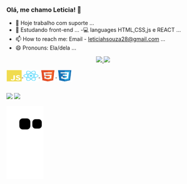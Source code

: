 ### Olá, me chamo Leticia! 👋

- 💼 Hoje trabalho com suporte ...
- 📝 Estudando front-end ...
-💻  languages HTML,CSS,js e REACT ...
- 📫 How to reach me: Email - leticiahsouza28@gmail.com ...
- 😄 Pronouns: Ela/dela ...

<div align="center">
  <a href="https://github.com/leticiaholanda1">
  <img height="180em" src="https://github-readme-stats.vercel.app/api?username=leticiaholanda1&show_icons=true&theme=tokyonight&include_all_commits=true&count_private=true"/>
  <img height="180em" src="https://github-readme-stats.vercel.app/api/top-langs/?username=leticiaholanda1&layout=compact&langs_count=7&theme=tokyonight"/>
</div>

<div style="display: inline_block"><br>
  <img align="center" alt="Rafa-Js" height="30" width="40" src="https://raw.githubusercontent.com/devicons/devicon/master/icons/javascript/javascript-plain.svg">
  <img align="center" alt="Rafa-React" height="30" width="40" src="https://raw.githubusercontent.com/devicons/devicon/master/icons/react/react-original.svg">
  <img align="center" alt="Rafa-HTML" height="30" width="40" src="https://raw.githubusercontent.com/devicons/devicon/master/icons/html5/html5-original.svg">
  <img align="center" alt="Rafa-CSS" height="30" width="40" src="https://raw.githubusercontent.com/devicons/devicon/master/icons/css3/css3-original.svg">
</div>

 ##
 
<div>  
  <a href = "mailto:leticiahsouza28@gmail.com"><img src="https://img.shields.io/badge/-Gmail-%23333?style=for-the-badge&logo=gmail&logoColor=white" target="_blank"></a>
  <a href="https://www.linkedin.com/in/https://www.linkedin.com/in/leticia-holanda-de-souza-dev/" target="_blank"><img src="https://img.shields.io/badge/-LinkedIn-%230077B5?style=for-the-badge&logo=linkedin&logoColor=white" target="_blank"></a> 
 
  ![Snake animation](https://github.com/leticiaholanda1/leticiaholanda1/blob/output/github-contribution-grid-snake.svg)
 
</div>
